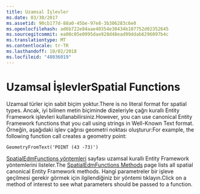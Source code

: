 ```yaml
---
title: Uzamsal İşlevler
ms.date: 03/30/2017
ms.assetid: 90cb177d-88a0-45be-97e8-3b306283c6e0
ms.openlocfilehash: ad6b722e84aae40354e30434b107752d02352645
ms.sourcegitcommit: ea00c05e0995dae928d48ead99ddab6296097b4c
ms.translationtype: MT
ms.contentlocale: tr-TR
ms.lasthandoff: 10/02/2018
ms.locfileid: "48036019"
---
```

# <a name="spatial-functions"></a><span data-ttu-id="a595e-102">Uzamsal İşlevler</span><span class="sxs-lookup"><span data-stu-id="a595e-102">Spatial Functions</span></span>
<span data-ttu-id="a595e-103">Uzamsal türler için sabit biçim yoktur.</span><span class="sxs-lookup"><span data-stu-id="a595e-103">There is no literal format for spatial types.</span></span> <span data-ttu-id="a595e-104">Ancak, iyi bilinen metin biçiminde dizeleriyle çağrı kurallı Entity Framework işlevleri kullanabilirsiniz.</span><span class="sxs-lookup"><span data-stu-id="a595e-104">However, you can use canonical Entity Framework functions that you call using strings in Well-Known Text format.</span></span> <span data-ttu-id="a595e-105">Örneğin, aşağıdaki işlev çağrısı geometri noktası oluşturur:</span><span class="sxs-lookup"><span data-stu-id="a595e-105">For example, the following function call creates a geometry point:</span></span>  
  
```  
GeometryFromText('POINT (43 -73)')  
```  
  
 <span data-ttu-id="a595e-106">[SpatialEdmFunctions yöntemleri](https://msdn.microsoft.com/library/hh749531.aspx) sayfası uzamsal kurallı Entity Framework yöntemlerini listeler.</span><span class="sxs-lookup"><span data-stu-id="a595e-106">The [SpatialEdmFunctions Methods](https://msdn.microsoft.com/library/hh749531.aspx) page lists all spatial canonical Entity Framework methods.</span></span> <span data-ttu-id="a595e-107">Hangi parametreler bir işleve geçilmesi gerekir görmek için ilgilendiğiniz bir yöntemi tıklayın.</span><span class="sxs-lookup"><span data-stu-id="a595e-107">Click on a method of interest to see what parameters should be passed to a function.</span></span>
